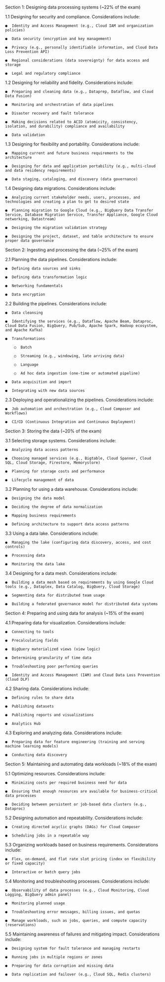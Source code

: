 Section 1: Designing data processing systems (~22% of the exam)

1.1 Designing for security and compliance. Considerations include: 

    ●  Identity and Access Management (e.g., Cloud IAM and organization policies)

    ●  Data security (encryption and key management)

    ●  Privacy (e.g., personally identifiable information, and Cloud Data Loss Prevention API)

    ●  Regional considerations (data sovereignty) for data access and storage

    ●  Legal and regulatory compliance

1.2 Designing for reliability and fidelity. Considerations include:

    ●  Preparing and cleaning data (e.g., Dataprep, Dataflow, and Cloud Data Fusion)

    ●  Monitoring and orchestration of data pipelines

    ●  Disaster recovery and fault tolerance

    ●  Making decisions related to ACID (atomicity, consistency, isolation, and durability) compliance and availability

    ●  Data validation

1.3 Designing for flexibility and portability. Considerations include:

    ●  Mapping current and future business requirements to the architecture

    ●  Designing for data and application portability (e.g., multi-cloud and data residency requirements)

    ●  Data staging, cataloging, and discovery (data governance)

1.4 Designing data migrations. Considerations include:

    ●  Analyzing current stakeholder needs, users, processes, and technologies and creating a plan to get to desired state

    ●  Planning migration to Google Cloud (e.g., BigQuery Data Transfer Service, Database Migration Service, Transfer Appliance, Google Cloud networking, Datastream)

    ●  Designing the migration validation strategy

    ●  Designing the project, dataset, and table architecture to ensure proper data governance 

Section 2: Ingesting and processing the data (~25% of the exam)

2.1 Planning the data pipelines. Considerations include:

    ●  Defining data sources and sinks

    ●  Defining data transformation logic

    ●  Networking fundamentals

    ●  Data encryption

2.2 Building the pipelines. Considerations include:

    ●  Data cleansing

    ●  Identifying the services (e.g., Dataflow, Apache Beam, Dataproc, Cloud Data Fusion, BigQuery, Pub/Sub, Apache Spark, Hadoop ecosystem, and Apache Kafka)

    ●  Transformations

        ○  Batch

        ○  Streaming (e.g., windowing, late arriving data)

        ○  Language

        ○  Ad hoc data ingestion (one-time or automated pipeline)

    ●  Data acquisition and import

    ●  Integrating with new data sources 

2.3 Deploying and operationalizing the pipelines. Considerations include:

    ●  Job automation and orchestration (e.g., Cloud Composer and Workflows)

    ●  CI/CD (Continuous Integration and Continuous Deployment)

Section 3: Storing the data (~20% of the exam)

3.1 Selecting storage systems. Considerations include:

    ●  Analyzing data access patterns

    ●  Choosing managed services (e.g., Bigtable, Cloud Spanner, Cloud SQL, Cloud Storage, Firestore, Memorystore)

    ●  Planning for storage costs and performance

    ●  Lifecycle management of data

3.2 Planning for using a data warehouse. Considerations include:

    ●  Designing the data model

    ●  Deciding the degree of data normalization

    ●  Mapping business requirements

    ●  Defining architecture to support data access patterns

3.3 Using a data lake. Considerations include:

    ●  Managing the lake (configuring data discovery, access, and cost controls)

    ●  Processing data

    ●  Monitoring the data lake

3.4 Designing for a data mesh. Considerations include:

    ●  Building a data mesh based on requirements by using Google Cloud tools (e.g., Dataplex, Data Catalog, BigQuery, Cloud Storage)

    ●  Segmenting data for distributed team usage

    ●  Building a federated governance model for distributed data systems

Section 4: Preparing and using data for analysis (~15% of the exam)

4.1 Preparing data for visualization. Considerations include:

    ●  Connecting to tools

    ●  Precalculating fields

    ●  BigQuery materialized views (view logic)

    ●  Determining granularity of time data

    ●  Troubleshooting poor performing queries

    ●  Identity and Access Management (IAM) and Cloud Data Loss Prevention (Cloud DLP)

4.2 Sharing data. Considerations include:

    ●  Defining rules to share data

    ●  Publishing datasets

    ●  Publishing reports and visualizations

    ●  Analytics Hub

4.3 Exploring and analyzing data. Considerations include:

    ●  Preparing data for feature engineering (training and serving machine learning models)

    ●  Conducting data discovery

Section 5: Maintaining and automating data workloads (~18% of the exam)

5.1 Optimizing resources. Considerations include:

    ●  Minimizing costs per required business need for data

    ●  Ensuring that enough resources are available for business-critical data processes

    ●  Deciding between persistent or job-based data clusters (e.g., Dataproc)

5.2 Designing automation and repeatability. Considerations include:

    ●  Creating directed acyclic graphs (DAGs) for Cloud Composer

    ●  Scheduling jobs in a repeatable way 

5.3 Organizing workloads based on business requirements. Considerations include:

    ●  Flex, on-demand, and flat rate slot pricing (index on flexibility or fixed capacity)

    ●  Interactive or batch query jobs

5.4 Monitoring and troubleshooting processes. Considerations include:

    ●  Observability of data processes (e.g., Cloud Monitoring, Cloud Logging, BigQuery admin panel)

    ●  Monitoring planned usage

    ●  Troubleshooting error messages, billing issues, and quotas

    ●  Manage workloads, such as jobs, queries, and compute capacity (reservations)

5.5 Maintaining awareness of failures and mitigating impact. Considerations include:

    ●  Designing system for fault tolerance and managing restarts

    ●  Running jobs in multiple regions or zones

    ●  Preparing for data corruption and missing data

    ●  Data replication and failover (e.g., Cloud SQL, Redis clusters)

